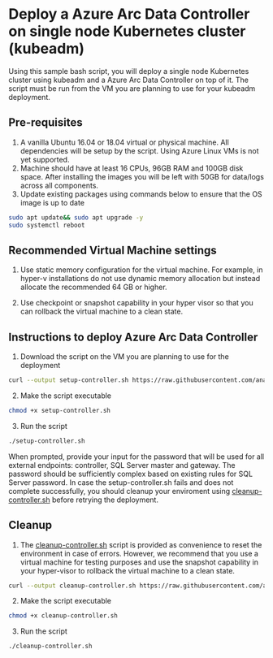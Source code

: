 
# Deploy a Azure Arc Data Controller on single node Kubernetes cluster (kubeadm)

Using this sample bash script, you will deploy a single node Kubernetes cluster using  kubeadm and a Azure Arc Data Controller on top of it. The script must be run from the VM you are planning to use for your kubeadm deployment.

## Pre-requisites

1. A vanilla Ubuntu 16.04 or 18.04 virtual or physical machine. All dependencies will be setup by the script. Using Azure Linux VMs is not yet supported.
1. Machine should have at least 16 CPUs, 96GB RAM and 100GB disk space. After installing the images you will be left with 50GB for data/logs across all components.
1. Update existing packages using commands below to ensure that the OS image is up to date

``` bash
sudo apt update&& sudo apt upgrade -y
sudo systemctl reboot
```

## Recommended Virtual Machine settings

1. Use static memory configuration for the virtual machine. For example, in hyper-v installations do not use dynamic memory allocation but instead allocate the recommended 64 GB or higher.

1. Use checkpoint or snapshot capability in your hyper visor so that you can rollback the virtual machine to a clean state.

## Instructions to deploy Azure Arc Data Controller

1. Download the script on the VM you are planning to use for the deployment

``` bash
curl --output setup-controller.sh https://raw.githubusercontent.com/ananto-msft/sql-server-samples/master/samples/features/azure-arc/deployment/kubeadm/ubuntu-single-node-vm/setup-controller.sh
```

2. Make the script executable

``` bash
chmod +x setup-controller.sh
```

3. Run the script

``` bash
./setup-controller.sh
```

When prompted, provide your input for the password that will be used for all external endpoints: controller, SQL Server master and gateway. The password should be sufficiently complex based on existing rules for SQL Server password.
In case the setup-controller.sh fails and does not complete successfully, you should cleanup your enviroment using [cleanup-controller.sh](cleanup-controller.sh/) before retrying the deployment.

## Cleanup

1. The [cleanup-controller.sh](cleanup-controller.sh/) script is provided as convenience to reset the environment in case of errors. However, we recommend that you use a virtual machine for testing purposes and use the snapshot capability in your hyper-visor to rollback the virtual machine to a clean state.

``` bash
curl --output cleanup-controller.sh https://raw.githubusercontent.com/ananto-msft/sql-server-samples/master/samples/features/azure-arc/deployment/kubeadm/ubuntu-single-node-vm/cleanup-controller.sh
```

2. Make the script executable

``` bash
chmod +x cleanup-controller.sh
```

3. Run the script

``` bash
./cleanup-controller.sh
```
